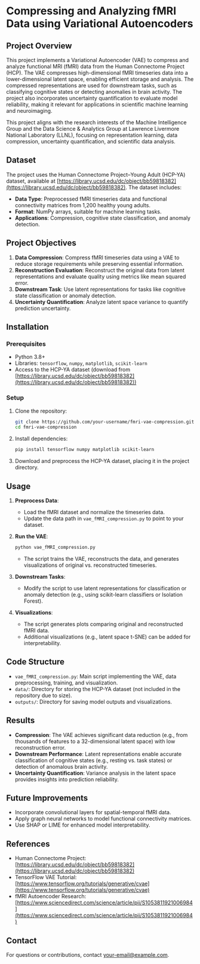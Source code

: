 # Compressing and Analyzing fMRI Data using Variational Autoencoders

## Project Overview
This project implements a Variational Autoencoder (VAE) to compress and analyze functional MRI (fMRI) data from the Human Connectome Project (HCP). The VAE compresses high-dimensional fMRI timeseries data into a lower-dimensional latent space, enabling efficient storage and analysis. The compressed representations are used for downstream tasks, such as classifying cognitive states or detecting anomalies in brain activity. The project also incorporates uncertainty quantification to evaluate model reliability, making it relevant for applications in scientific machine learning and neuroimaging.

This project aligns with the research interests of the Machine Intelligence Group and the Data Science & Analytics Group at Lawrence Livermore National Laboratory (LLNL), focusing on representation learning, data compression, uncertainty quantification, and scientific data analysis.

## Dataset
The project uses the Human Connectome Project–Young Adult (HCP-YA) dataset, available at [https://library.ucsd.edu/dc/object/bb59818382](https://library.ucsd.edu/dc/object/bb59818382). The dataset includes:
- **Data Type**: Preprocessed fMRI timeseries data and functional connectivity matrices from 1,200 healthy young adults.
- **Format**: NumPy arrays, suitable for machine learning tasks.
- **Applications**: Compression, cognitive state classification, and anomaly detection.

## Project Objectives
1. **Data Compression**: Compress fMRI timeseries data using a VAE to reduce storage requirements while preserving essential information.
2. **Reconstruction Evaluation**: Reconstruct the original data from latent representations and evaluate quality using metrics like mean squared error.
3. **Downstream Task**: Use latent representations for tasks like cognitive state classification or anomaly detection.
4. **Uncertainty Quantification**: Analyze latent space variance to quantify prediction uncertainty.

## Installation
### Prerequisites
- Python 3.8+
- Libraries: `tensorflow`, `numpy`, `matplotlib`, `scikit-learn`
- Access to the HCP-YA dataset (download from [https://library.ucsd.edu/dc/object/bb59818382](https://library.ucsd.edu/dc/object/bb59818382))

### Setup
1. Clone the repository:
   ```bash
   git clone https://github.com/your-username/fmri-vae-compression.git
   cd fmri-vae-compression
   ```
2. Install dependencies:
   ```bash
   pip install tensorflow numpy matplotlib scikit-learn
   ```
3. Download and preprocess the HCP-YA dataset, placing it in the project directory.

## Usage
1. **Preprocess Data**:
   - Load the fMRI dataset and normalize the timeseries data.
   - Update the data path in `vae_fMRI_compression.py` to point to your dataset.

2. **Run the VAE**:
   ```bash
   python vae_fMRI_compression.py
   ```
   - The script trains the VAE, reconstructs the data, and generates visualizations of original vs. reconstructed timeseries.

3. **Downstream Tasks**:
   - Modify the script to use latent representations for classification or anomaly detection (e.g., using scikit-learn classifiers or Isolation Forest).

4. **Visualizations**:
   - The script generates plots comparing original and reconstructed fMRI data.
   - Additional visualizations (e.g., latent space t-SNE) can be added for interpretability.

## Code Structure
- `vae_fMRI_compression.py`: Main script implementing the VAE, data preprocessing, training, and visualization.
- `data/`: Directory for storing the HCP-YA dataset (not included in the repository due to size).
- `outputs/`: Directory for saving model outputs and visualizations.

## Results
- **Compression**: The VAE achieves significant data reduction (e.g., from thousands of features to a 32-dimensional latent space) with low reconstruction error.
- **Downstream Performance**: Latent representations enable accurate classification of cognitive states (e.g., resting vs. task states) or detection of anomalous brain activity.
- **Uncertainty Quantification**: Variance analysis in the latent space provides insights into prediction reliability.

## Future Improvements
- Incorporate convolutional layers for spatial-temporal fMRI data.
- Apply graph neural networks to model functional connectivity matrices.
- Use SHAP or LIME for enhanced model interpretability.

## References
- Human Connectome Project: [https://library.ucsd.edu/dc/object/bb59818382](https://library.ucsd.edu/dc/object/bb59818382)
- TensorFlow VAE Tutorial: [https://www.tensorflow.org/tutorials/generative/cvae](https://www.tensorflow.org/tutorials/generative/cvae)
- fMRI Autoencoder Research: [https://www.sciencedirect.com/science/article/pii/S1053811921006984](https://www.sciencedirect.com/science/article/pii/S1053811921006984)

## Contact
For questions or contributions, contact [your-email@example.com](mailto:your-email@example.com).
